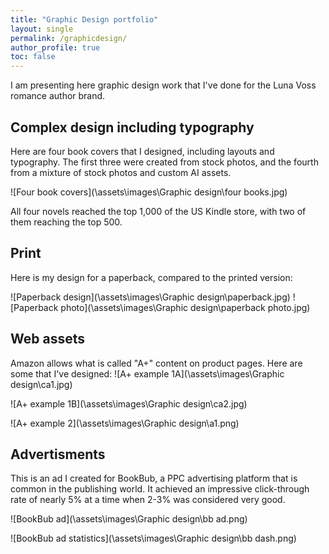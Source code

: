 ```yaml
---
title: "Graphic Design portfolio"
layout: single
permalink: /graphicdesign/
author_profile: true
toc: false
---
```


I am presenting here graphic design work that I've done for the Luna Voss romance author brand. 

## Complex design including typography

Here are four book covers that I designed, including layouts and typography. The first three were created from stock photos, and the fourth from a mixture of stock photos and custom AI assets. 

![Four book covers](\assets\images\Graphic design\four books.jpg)

All four novels reached the top 1,000 of the US Kindle store, with two of them reaching the top 500. 

## Print

Here is my design for a paperback, compared to the printed version:

![Paperback design](\assets\images\Graphic design\paperback.jpg)
![Paperback photo](\assets\images\Graphic design\paperback photo.jpg)

## Web assets

Amazon allows what is called "A+" content on product pages. Here are some that I've designed:
![A+ example 1A](\assets\images\Graphic design\ca1.jpg)

![A+ example 1B](\assets\images\Graphic design\ca2.jpg)

![A+ example 2](\assets\images\Graphic design\a1.png)

## Advertisments 

This is an ad I created for BookBub, a PPC advertising platform that is common in the publishing  world. It achieved an impressive click-through rate of nearly 5% at a time when 2-3% was considered very good.

![BookBub ad](\assets\images\Graphic design\bb ad.png)

![BookBub ad statistics](\assets\images\Graphic design\bb dash.png)



